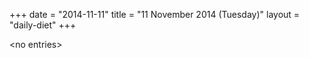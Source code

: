 +++
date = "2014-11-11"
title = "11 November 2014 (Tuesday)"
layout = "daily-diet"
+++


\<no entries\>
